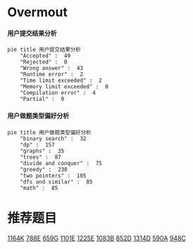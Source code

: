 # Overmout

<!-- tabs:start -->



#### **用户提交结果分析**

```mermaid
pie title 用户提交结果分析
    "Accepted" :  49
    "Rejected" :  0
    "Wrong answer" :  43
    "Runtime error" :  2
    "Time limit exceeded" :  2
    "Memory limit exceeded" :  0
    "Compilation error" :  4
    "Partial" :  0
```

#### **用户做题类型偏好分析**

```mermaid
pie title 用户做题类型偏好分析
    "binary search" :  32
    "dp" :  157
    "graphs" :  35
    "trees" :  87
    "divide and conquer" :  75
    "greedy" :  230
    "two pointers" :  105
    "dfs and similar" :  85
    "math" :  85
```



<!-- tabs:end -->
# 推荐题目
[1164K](https://codeforces.com/contest/1164/problem/K)
[788E](https://codeforces.com/contest/788/problem/E)
[659G](https://codeforces.com/contest/659/problem/G)
[1101E](https://codeforces.com/contest/1101/problem/E)
[1225E](https://codeforces.com/contest/1225/problem/E)
[1083B](https://codeforces.com/contest/1083/problem/B)
[852D](https://codeforces.com/contest/852/problem/D)
[1314D](https://codeforces.com/contest/1314/problem/D)
[590A](https://codeforces.com/contest/590/problem/A)
[948C](https://codeforces.com/contest/948/problem/C)
